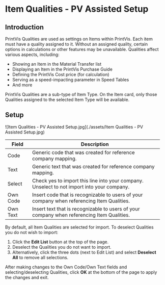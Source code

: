 # Item Qualities - PV Assisted Setup


## Introduction

PrintVis Qualities are used as settings on Items within PrintVis. Each item must have a quality assigned to it. Without an assigned quality, certain options in calculations or other features may be unavailable. Qualities affect various aspects, including:

- Showing an Item in the Material Transfer list
- Displaying an Item in the PrintVis Purchase Guide
- Defining the PrintVis Cost price (for calculation)
- Serving as a speed-impacting parameter in Speed Tables
- And more

PrintVis Qualities are a sub-type of Item Type. On the Item card, only those Qualities assigned to the selected Item Type will be available.

## Setup

![Item Qualities - PV Assisted Setup.jpg](./assets/Item Qualities - PV Assisted Setup.jpg)

| Field     | Description                                                                                                  |
|-----------|--------------------------------------------------------------------------------------------------------------|
| Code      | Generic code that was created for reference company mapping.                                                 |
| Text      | Generic text that was created for reference company mapping.                                                 |
| Select    | Check yes to import this line into your company. Unselect to not import into your company.                   |
| Own Code  | Insert code that is recognizable to users of your company when referencing Item Qualities.                   |
| Own Text  | Insert text that is recognizable to users of your company when referencing Item Qualities.                   |

By default, all Item Qualities are selected for import. To deselect Qualities you do not wish to import:
1. Click the **Edit List** button at the top of the page.
2. Deselect the Qualities you do not want to import.
3. Alternatively, click the three dots (next to Edit List) and select **Deselect All** to remove all selections.

After making changes to the Own Code/Own Text fields and selecting/deselecting Qualities, click **OK** at the bottom of the page to apply the changes and exit.
